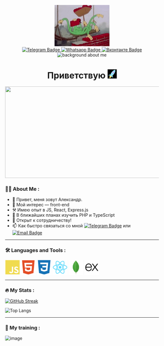 
<div id="header" align="center">
  <img src="./src/img/octopus_bartender.webp" width="180"/>
</div>


<div id="badges" align="center">
  <a target='_blank' rel='noreferrer' href="https://t.me/forgohill">
    <img src="https://img.shields.io/badge/Telegram-2AABED?style=for-the-badge&logo=telegram&logoColor=white" alt="Telegram Badge"/>
  </a>
  <a target='_blank' rel='noreferrer' href="https://wa.me/79092876006?text=%D0%9F%D1%80%D0%B8%D0%B2%D0%B5%D1%82!%20%F0%9F%91%8B">
  <img src="https://img.shields.io/badge/Whatsapp-55A605?style=for-the-badge&logo=whatsapp&logoColor=white" alt="Whatsapp Badge"/>
  </a>
  <a target='_blank' rel='noreferrer' href="https://vk.com/marlo">
  <img src="https://img.shields.io/badge/вконтакте-blue?style=for-the-badge&logo=VK&logoColor=white" alt="Вконтакте Badge"/>
  </a>

  <img src="https://komarev.com/ghpvc/?username=forgohill&style=flat-square&color=000000" alt="background about me"/>
</div>
 
<h1 align="center">
  Приветствую <img src="./src/img/rockets.gif" width="30px"/>
</h1>
<div align="center">
  <img src="./src//img/background.avif" width="640" height="300"/>
</div>

### 👨‍💻 About Me :

- 👋 Привет, меня зовут Александр.
- 👀 Мой интерес — front-end
- ⚒️ Имею опыт в JS, React, Express.js
- 🌱 В ближайших планах изучить PHP и TypeScript
- 💞️ Открыт к сотрудничеству!
- 📫 Как быстро связаться со мной <a target='_blank' rel='noreferrer' href="https://t.me/forgohill"> <img src="https://img.shields.io/badge/Telegram-2AABED?logo=telegram&logoColor=white" alt="Telegram Badge"/></a> или <a target='_blank' rel='noreferrer' href="mailto:alexander.belov.job@yandex.ru"><img src="https://img.shields.io/badge/alexander.belov.job@yandex.ru-grey?logo=maildotru&logoColor=white" alt="Email Badge"/></a>


<!-- 
---

[вконтакте](https://vk.com/marlo) | [Whatsapp](https://web.whatsapp.com/send?phone=79092876006) | [Instagram](https://www.instagram.com/forgohill/)

-->
---
### 🛠️ Languages and Tools :
<div align="left">
<img src="./src/img/tolls_icons/javascript-plain.svg" style="width: 48px"/>
<img src="./src/img/tolls_icons/html5-plain.svg" style="width: 48px"/>
<img src="./src/img/tolls_icons/css3-plain.svg" style="width: 48px"/>
<img src="./src/img/tolls_icons/react-original.svg" style="width: 48px"/>
<img src="./src//img//tolls_icons/mongodb-original.svg" style="width: 48px"/>
<img src="./src/img/tolls_icons/express-original.svg" style="width: 48px"/>
</div>

---

### 🔥 My Stats :

[![GitHub Streak](https://github-readme-streak-stats.herokuapp.com?user=forgohill&theme=dark&hide_border=true&locale=ru)](https://git.io/streak-stats)

![Top Langs](https://github-readme-stats.vercel.app/api/top-langs/?username=forgohill&layout=compact&theme=vision-friendly-dark)

---
### 🚀 My training :

![image](https://www.codewars.com/users/forgohill/badges/small)

<!---
forgohill/forgohill is a ✨ special ✨ repository because its `README.md` (this file) appears on your GitHub profile.
You can click the Preview link to take a look at your changes.
--->
